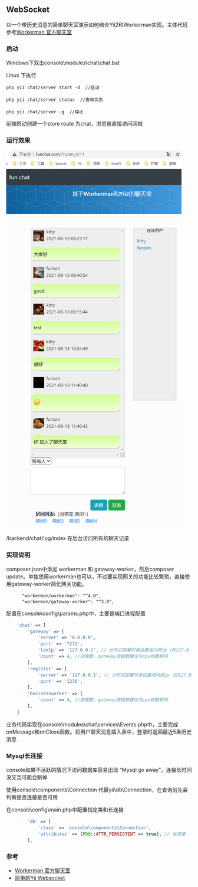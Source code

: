 WebSocket
------

以一个带历史消息的简单聊天室演示如何结合Yii2和Workerman实现。主体代码参考[Workerman 官方聊天室](https://www.workerman.net/workerman-chat)

### 启动

Windows下双击console\modules\chat\chat.bat

Linux 下执行

```
php yii chat/server start -d  //启动

php yii chat/server status  //查询状态

php yii chat/server -g  //停止 
```

前端启动创建一个store route 为chat，浏览器直接访问网站

### 运行效果

![](https://github.com/funson86/yii2-websocket/blob/master/images/websocket-chat-room.png?raw=true)

/backend/chat/log/index 在后台访问所有的聊天记录

### 实现说明

composer.json中添加 workerman 和 gateway-worker，然后composer update。单独使用workerman也可以，不过要实现网关的功能比较繁琐，直接使用gateway-worker简化网关功能。

```
      "workerman/workerman": "^4.0",
      "workerman/gateway-worker": "^3.0",
```


配置在console\config\params.php中，主要是端口进程配置

```php
    'chat' => [
        'gateway' => [
            'server' => '0.0.0.0',
            'port' => '7272',
            'lanIp' => '127.0.0.1', // 分布式部署时请设置成内网ip（非127.0.0.1）
            'count' => 4, //进程数，gateway进程数建议与cpu核数相同
        ],
        'register' => [
            'server' => '127.0.0.1', // 分布式部署时请设置成内网ip（非127.0.0.1）
            'port' => '1236',
        ],
        'businessworker' => [
            'count' => 4, //进程数，gateway进程数建议与cpu核数相同
        ],
    ]
```

业务代码实现在console\modules\chat\services\Events.php中，主要完成onMessage和onClose函数。将用户聊天消息插入表中，登录时返回最近5条历史消息

### Mysql长连接

console如果不活跃的情况下访问数据库容易出现 “Mysql go away”，连接长时间没交互可能会断掉

使用console\components\Connection 代替yii\db\Connection，在查询前先会判断是否连接是否可用

在console\config\main.php中配置指定类和长连接

```php
        'db' => [
            'class' => 'console\components\Connection',
            'attributes' => [PDO::ATTR_PERSISTENT => true], // 长连接
        ],
```

### 参考

- [Workerman 官方聊天室](https://www.workerman.net/workerman-chat)
- [简单的Yii Websocket](https://github.com/funson86/yii2-websocket)
